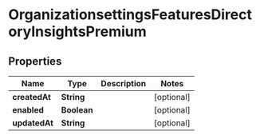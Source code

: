# OrganizationsettingsFeaturesDirectoryInsightsPremium

## Properties
Name | Type | Description | Notes
------------ | ------------- | ------------- | -------------
**createdAt** | **String** |  |  [optional]
**enabled** | **Boolean** |  |  [optional]
**updatedAt** | **String** |  |  [optional]
